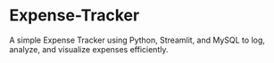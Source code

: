 # Expense-Tracker
A simple Expense Tracker using Python, Streamlit, and MySQL to log, analyze, and visualize expenses efficiently.

